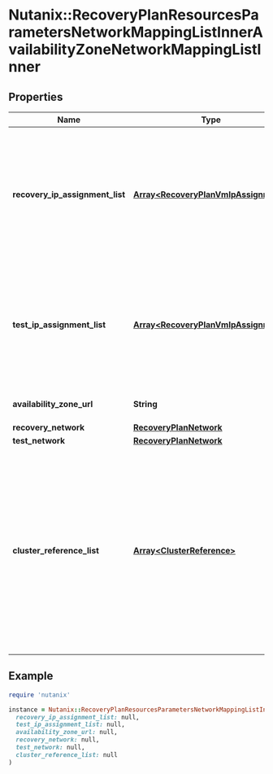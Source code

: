 # Nutanix::RecoveryPlanResourcesParametersNetworkMappingListInnerAvailabilityZoneNetworkMappingListInner

## Properties

| Name | Type | Description | Notes |
| ---- | ---- | ----------- | ----- |
| **recovery_ip_assignment_list** | [**Array&lt;RecoveryPlanVmIpAssignment&gt;**](RecoveryPlanVmIpAssignment.md) | Static IP configuration for the VMs to be applied post recovery in the recovery network for migrate/ failover action on the Recovery Plan.  | [optional] |
| **test_ip_assignment_list** | [**Array&lt;RecoveryPlanVmIpAssignment&gt;**](RecoveryPlanVmIpAssignment.md) | Static IP configuration for the VMs to be applied post recovery in the test network for test failover action on the Recovery Plan.  | [optional] |
| **availability_zone_url** | **String** | URL of the Availability Zone.  |  |
| **recovery_network** | [**RecoveryPlanNetwork**](RecoveryPlanNetwork.md) |  | [optional] |
| **test_network** | [**RecoveryPlanNetwork**](RecoveryPlanNetwork.md) |  | [optional] |
| **cluster_reference_list** | [**Array&lt;ClusterReference&gt;**](ClusterReference.md) | The clusters where the recovery and test networks reside. This is required to specify network mapping across clusters for a Recovery Plan created to handle failover within the same Availability Zone.  | [optional] |

## Example

```ruby
require 'nutanix'

instance = Nutanix::RecoveryPlanResourcesParametersNetworkMappingListInnerAvailabilityZoneNetworkMappingListInner.new(
  recovery_ip_assignment_list: null,
  test_ip_assignment_list: null,
  availability_zone_url: null,
  recovery_network: null,
  test_network: null,
  cluster_reference_list: null
)
```


